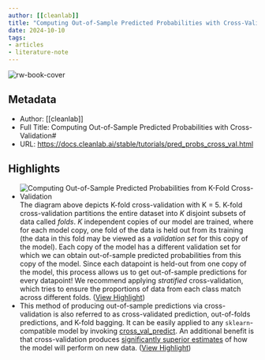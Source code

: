 ```yaml
---
author: [[cleanlab]]
title: "Computing Out-of-Sample Predicted Probabilities with Cross-Validation#"
date: 2024-10-10
tags: 
- articles
- literature-note
---
```

![rw-book-cover](https://readwise-assets.s3.amazonaws.com/media/uploaded_book_covers/profile_691412/clos-preview-card.png)

## Metadata
- Author: [[cleanlab]]
- Full Title: Computing Out-of-Sample Predicted Probabilities with Cross-Validation#
- URL: https://docs.cleanlab.ai/stable/tutorials/pred_probs_cross_val.html

## Highlights
- ![Computing Out-of-Sample Predicted Probabilities from K-Fold Cross-Validation](https://raw.githubusercontent.com/cleanlab/assets/master/cleanlab/pred_probs_cross_val.png)
  The diagram above depicts K-fold cross-validation with K = 5. K-fold cross-validation partitions the entire dataset into *K* disjoint subsets of data called *folds*. *K* independent copies of our model are trained, where for each model copy, one fold of the data is held out from its training (the data in this fold may be viewed as a *validation set* for this copy of the model). Each copy of the model has a different validation set for which we can obtain out-of-sample predicted probabilities from this copy of the model. Since each datapoint is held-out from one copy of the model, this process allows us to get out-of-sample predictions for every datapoint! We recommend applying *stratified* cross-validation, which tries to ensure the proportions of data from each class match across different folds. ([View Highlight](https://read.readwise.io/read/01j9tzk452dr9ejkbvx11arca4))
- This method of producing out-of-sample predictions via cross-validation is also referred to as cross-validated prediction, out-of-folds predictions, and K-fold bagging. It can be easily applied to any `sklearn`-compatible model by invoking [cross_val_predict](https://scikit-learn.org/stable/modules/generated/sklearn.model_selection.cross_val_predict.html). An additional benefit is that cross-validation produces [significantly superior estimates](https://towardsdatascience.com/5-reasons-why-you-should-use-cross-validation-in-your-data-science-project-8163311a1e79) of how the model will perform on new data. ([View Highlight](https://read.readwise.io/read/01j9tzma1rvdy1x8j2kvp0gk8y))
